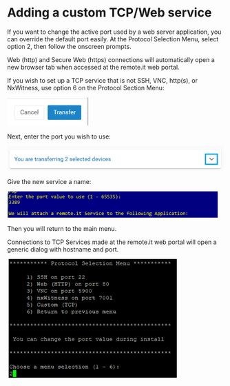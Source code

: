 # Adding a custom TCP/Web service

If you want to change the active port used by a web server application, you can override the default port easily.  At the Protocol Selection Menu, select option 2, then follow the onscreen prompts.  

Web \(http\) and Secure Web \(https\) connections will automatically open a new browser tab when accessed at the remote.it web portal.

If you wish to set up a TCP service that is not SSH, VNC, http\(s\), or NxWitness, use option 6 on the Protocol Section Menu:

![](../../.gitbook/assets/image%20%28370%29.png)

Next, enter the port you wish to use:

![](../../.gitbook/assets/image%20%28156%29.png)

Give the new service a name:

![](../../.gitbook/assets/image%20%28266%29.png)

Then you will return to the main menu.

Connections to TCP Services made at the remote.it web portal will open a generic dialog with hostname and port. 

![](../../.gitbook/assets/image%20%28257%29.png)

